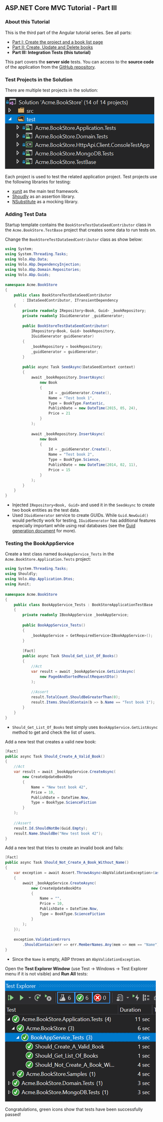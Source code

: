 ## ASP.NET Core MVC Tutorial - Part III

### About this Tutorial

This is the third part of the Angular tutorial series. See all parts:

- [Part I: Create the project and a book list page](Part-I.md)
- [Part II: Create, Update and Delete books](Part-II.md)
- **Part III: Integration Tests (this tutorial)**

This part covers the **server side** tests. You can access to the **source code** of the application from the [GitHub repository](https://github.com/abpframework/abp/tree/dev/samples/BookStore-Angular-MongoDb).

### Test Projects in the Solution

There are multiple test projects in the solution:

![bookstore-test-projects](images/bookstore-test-projects-v3.png)

Each project is used to test the related application project. Test projects use the following libraries for testing:

* [xunit](https://xunit.github.io/) as the main test framework.
* [Shoudly](http://shouldly.readthedocs.io/en/latest/) as an assertion library.
* [NSubstitute](http://nsubstitute.github.io/) as a mocking library.

### Adding Test Data

Startup template contains the `BookStoreTestDataSeedContributor` class in the `Acme.BookStore.TestBase` project that creates some data to run tests on.

Change the `BookStoreTestDataSeedContributor` class as show below:

````C#
using System;
using System.Threading.Tasks;
using Volo.Abp.Data;
using Volo.Abp.DependencyInjection;
using Volo.Abp.Domain.Repositories;
using Volo.Abp.Guids;

namespace Acme.BookStore
{
    public class BookStoreTestDataSeedContributor
        : IDataSeedContributor, ITransientDependency
    {
        private readonly IRepository<Book, Guid> _bookRepository;
        private readonly IGuidGenerator _guidGenerator;

        public BookStoreTestDataSeedContributor(
            IRepository<Book, Guid> bookRepository, 
            IGuidGenerator guidGenerator)
        {
            _bookRepository = bookRepository;
            _guidGenerator = guidGenerator;
        }

        public async Task SeedAsync(DataSeedContext context)
        {
            await _bookRepository.InsertAsync(
                new Book
                {
                    Id = _guidGenerator.Create(),
                    Name = "Test book 1",
                    Type = BookType.Fantastic,
                    PublishDate = new DateTime(2015, 05, 24),
                    Price = 21
                }
            );

            await _bookRepository.InsertAsync(
                new Book
                {
                    Id = _guidGenerator.Create(),
                    Name = "Test book 2",
                    Type = BookType.Science,
                    PublishDate = new DateTime(2014, 02, 11),
                    Price = 15
                }
            );
        }
    }
}
````

* Injected `IRepository<Book, Guid>` and used it in the `SeedAsync` to create two book entities as the test data.
* Used `IGuidGenerator` service to create GUIDs. While `Guid.NewGuid()` would perfectly work for testing, `IGuidGenerator` has additional features especially important while using real databases (see the [Guid generation document](../../Guid-Generation.md) for more).

### Testing the BookAppService

Create a test class named `BookAppService_Tests` in the `Acme.BookStore.Application.Tests` project:

````C#
using System.Threading.Tasks;
using Shouldly;
using Volo.Abp.Application.Dtos;
using Xunit;

namespace Acme.BookStore
{
    public class BookAppService_Tests : BookStoreApplicationTestBase
    {
        private readonly IBookAppService _bookAppService;

        public BookAppService_Tests()
        {
            _bookAppService = GetRequiredService<IBookAppService>();
        }

        [Fact]
        public async Task Should_Get_List_Of_Books()
        {
            //Act
            var result = await _bookAppService.GetListAsync(
                new PagedAndSortedResultRequestDto()
            );

            //Assert
            result.TotalCount.ShouldBeGreaterThan(0);
            result.Items.ShouldContain(b => b.Name == "Test book 1");
        }
    }
}
````

* `Should_Get_List_Of_Books` test simply uses `BookAppService.GetListAsync` method to get and check the list of users.

Add a new test that creates a valid new book:

````C#
[Fact]
public async Task Should_Create_A_Valid_Book()
{
    //Act
    var result = await _bookAppService.CreateAsync(
        new CreateUpdateBookDto
        {
            Name = "New test book 42",
            Price = 10,
            PublishDate = DateTime.Now,
            Type = BookType.ScienceFiction
        }
    );

    //Assert
    result.Id.ShouldNotBe(Guid.Empty);
    result.Name.ShouldBe("New test book 42");
}
````

Add a new test that tries to create an invalid book and fails:

````C#
[Fact]
public async Task Should_Not_Create_A_Book_Without_Name()
{
    var exception = await Assert.ThrowsAsync<AbpValidationException>(async () =>
    {
        await _bookAppService.CreateAsync(
            new CreateUpdateBookDto
            {
                Name = "",
                Price = 10,
                PublishDate = DateTime.Now,
                Type = BookType.ScienceFiction
            }
        );
    });

    exception.ValidationErrors
        .ShouldContain(err => err.MemberNames.Any(mem => mem == "Name"));
}
````

* Since the `Name` is empty, ABP throws an `AbpValidationException`.

Open the **Test Explorer Window** (use Test -> Windows -> Test Explorer menu if it is not visible) and **Run All** tests:

![bookstore-appservice-tests](images/bookstore-test-explorer.png)

Congratulations, green icons show that tests have been successfully passed!